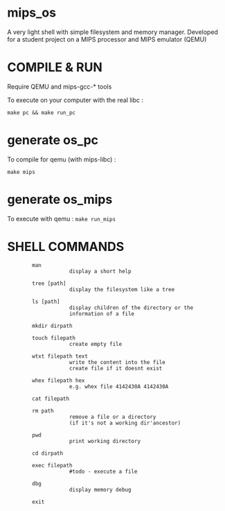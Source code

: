 mips_os
=======

A very light shell with simple filesystem and memory manager. Developed for a student project on a MIPS processor and MIPS emulator (QEMU)


COMPILE & RUN
=============

Require QEMU and mips-gcc-* tools


To execute on your computer with the real libc :

<code>make pc && make run_pc</code>
# generate os_pc

To compile for qemu (with mips-libc) :

<code>make mips</code>
# generate os_mips

To execute with qemu :
<code>make run_mips</code>



SHELL COMMANDS
==============

			man
						display a short help

			tree [path]
						display the filesystem like a tree

			ls [path]
						display children of the directory or the 
						information of a file

			mkdir dirpath
			
			touch filepath
						create empty file
			
			wtxt filepath text
						write the content into the file
						create file if it doesnt exist

			whex filepath hex
						e.g. whex file 4142430A 4142430A
			
			cat filepath
			
			rm path
						remove a file or a directory 
						(if it's not a working dir'ancestor)
			
			pwd
						print working directory
			
			cd dirpath
			
			exec filepath
						#todo - execute a file
			
			dbg
						display memory debug

			exit
